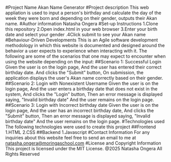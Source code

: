#Project Name
Akan Name Generator
#Project description
This web appliation is used to input a person's birthday and calculate the day of the week they were born and depending on their gender, outputs their Akan name.
#Author information
Natasha Ongera 
#Set-up Instructions
1.Clone this repository
2.Open index.html in your web browser
3.Enter your birth date and select your gender
.4Click submit to see your Akan name
#Behaviour-Driven Developments
This is an Agile software development methodology in which this website is documented and designed around the behavior a user expects to experience when interacting with it. The following are some of the scenarios that one may expect to encounter when using the website depending on the input:
##Scenario 1: Successful Login
Given the user is on the login page,
And the user has entered their correct birthday date.
And clicks the "Submit" button,
On submission, the application displays the user's Akan name correctly based on their gender.
##Scenario 2: Login with Nonexistent Username
Given the user is on the login page,
And the user enters a birthday date that does not exist in the system,
And clicks the "Login" button,
Then an error message is displayed saying, "Invalid birthday date"
And the user remains on the login page.
##Scenario 3: Login with Incorrect birthday date
Given the user is on the login page,
And the user has an incorrect birthday date,
And clicks the "Submit" button,
Then an error message is displayed saying, "Invalid birthday date"
And the user remains on the login page.
#Technologies used
The following technologies were used to create this project
##Frontend
1.HTML
2.CSS
##Backend
1.Javascript
#Contact Information
For any inquiries about this website  feel free to send an email to me at natasha.ongera@moringaschool.com
#License and Copyright Information
This project is licensed under the MIT License.
@2025 Natasha Ongera All Rights Reserved







 
